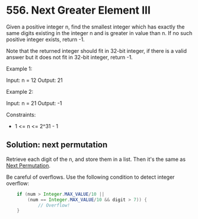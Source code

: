 # 556. Next Greater Element III
Given a positive integer n, find the smallest integer which has exactly the same digits existing in the integer n and is greater in value than n. If no such positive integer exists, return -1.

Note that the returned integer should fit in 32-bit integer, if there is a valid answer but it does not fit in 32-bit integer, return -1.

Example 1:

Input: n = 12
Output: 21

Example 2:

Input: n = 21
Output: -1

Constraints:

* 1 <= n <= 2^31 - 1

## Solution: next permutation
Retrieve each digit of the n, and store them in a list. Then it's the same as [Next Permutation](../0031-NextPermutation/README.md).

Be careful of overflows. Use the following condition to detect integer overflow:

```java
    if (num > Integer.MAX_VALUE/10 ||
        (num == Integer.MAX_VALUE/10 && digit > 7)) {
            // Overflow!
    }
```
